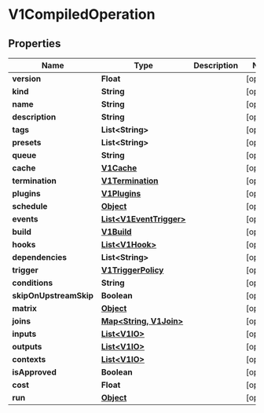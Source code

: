 

# V1CompiledOperation

## Properties

Name | Type | Description | Notes
------------ | ------------- | ------------- | -------------
**version** | **Float** |  |  [optional]
**kind** | **String** |  |  [optional]
**name** | **String** |  |  [optional]
**description** | **String** |  |  [optional]
**tags** | **List&lt;String&gt;** |  |  [optional]
**presets** | **List&lt;String&gt;** |  |  [optional]
**queue** | **String** |  |  [optional]
**cache** | [**V1Cache**](V1Cache.md) |  |  [optional]
**termination** | [**V1Termination**](V1Termination.md) |  |  [optional]
**plugins** | [**V1Plugins**](V1Plugins.md) |  |  [optional]
**schedule** | [**Object**](.md) |  |  [optional]
**events** | [**List&lt;V1EventTrigger&gt;**](V1EventTrigger.md) |  |  [optional]
**build** | [**V1Build**](V1Build.md) |  |  [optional]
**hooks** | [**List&lt;V1Hook&gt;**](V1Hook.md) |  |  [optional]
**dependencies** | **List&lt;String&gt;** |  |  [optional]
**trigger** | [**V1TriggerPolicy**](V1TriggerPolicy.md) |  |  [optional]
**conditions** | **String** |  |  [optional]
**skipOnUpstreamSkip** | **Boolean** |  |  [optional]
**matrix** | [**Object**](.md) |  |  [optional]
**joins** | [**Map&lt;String, V1Join&gt;**](V1Join.md) |  |  [optional]
**inputs** | [**List&lt;V1IO&gt;**](V1IO.md) |  |  [optional]
**outputs** | [**List&lt;V1IO&gt;**](V1IO.md) |  |  [optional]
**contexts** | [**List&lt;V1IO&gt;**](V1IO.md) |  |  [optional]
**isApproved** | **Boolean** |  |  [optional]
**cost** | **Float** |  |  [optional]
**run** | [**Object**](.md) |  |  [optional]



